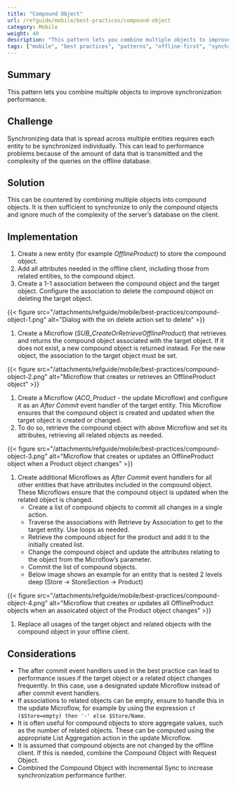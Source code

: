 ```yaml
---
title: "Compound Object"
url: /refguide/mobile/best-practices/compound-object
category: Mobile
weight: 40
description: "This pattern lets you combine multiple objects to improve synchronization performance."
tags: ["mobile", "best practices", "patterns", "offline-first", "synchronization"]
---
```


## Summary

This pattern lets you combine multiple objects to improve synchronization performance.

## Challenge

Synchronizing data that is spread across multiple entities requires each entity to be synchronized individually. This can lead to performance problems because of the amount of data that is transmitted and the complexity of the queries on the offline database.

## Solution

This can be countered by combining multiple objects into compound objects. It is then sufficient to synchronize to only the compound objects and ignore much of the complexity of the server’s database on the client.

## Implementation

1. Create a new entity (for example *OfflineProduct)* to store the compound object.
2. Add all attributes needed in the offline client, including those from related entities, to the compound object.
3. Create a 1-1 association between the compound object and the target object. Configure the association to delete the compound object on deleting the target object.

{{< figure src="/attachments/refguide/mobile/best-practices/compound-object-1.png" alt="Dialog with the on delete action set to delete" >}}

1. Create a Microflow (*SUB_CreateOrRetrieveOfflineProduct*) that retrieves and returns the compound object associated with the target object. If it does not exist, a new compound object is returned instead. For the new object, the association to the target object must be set.

{{< figure src="/attachments/refguide/mobile/best-practices/compound-object-2.png" alt="Microflow that creates or retrieves an OfflineProduct object" >}}

1. Create a Microflow (*ACO_Product* - the update Microflow) and configure it as an *After Commit* event handler of the target entity. This Microflow ensures that the compound object is created and updated when the target object is created or changed.
2. To do so, retrieve the compound object with above Microflow and set its attributes, retrieving all related objects as needed.

{{< figure src="/attachments/refguide/mobile/best-practices/compound-object-3.png" alt="Microflow that creates or updates an OfflineProduct object when a Product object changes" >}}


1. Create additional Microflows as *After Commit* event handlers for all other entities that have attributes included in the compound object. These Microflows ensure that the compound object is updated when the related object is changed.
    - Create a list of compound objects to commit all changes in a single action.
    - Traverse the associations with Retrieve by Association to get to the target entity. Use loops as needed.
    - Retrieve the compound object for the product and add it to the initially created list.
    - Change the compound object and update the attributes relating to the object from the Microflow’s parameter.
    - Commit the list of compound objects.
    - Below image shows an example for an entity that is nested 2 levels deep (Store → StoreSection → Product)

{{< figure src="/attachments/refguide/mobile/best-practices/compound-object-4.png" alt="Microflow that creates or updates all OfflineProduct objects when an assoicated object of the Product object changes" >}}

1. Replace all usages of the target object and related objects with the compound object in your offline client.

## Considerations

- The after commit event handlers used in the best practice can lead to performance issues if the target object or a related object changes frequently. In this case, use a designated update Microflow instead of after commit event handlers.
- If associations to related objects can be empty, ensure to handle this in the update Microflow, for example by using the expression `if ($Store=empty) then '-' else $Store/Name`.
- It is often useful for compound objects to store aggregate values, such as the number of related objects. These can be computed using the appropriate List Aggregation action in the update Microflow.
- It is assumed that compound objects are not changed by the offline client. If this is needed, combine the Compound Object with Request Object.
- Combined the Compound Object with Incremental Sync to increase synchronization performance further.